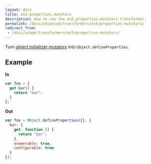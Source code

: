 ```yaml
---
layout: docs
title: es5.properties.mutators
description: How to use the es5.properties.mutators transformer.
permalink: /docs/advanced/transformers/es5/properties-mutators/
redirect_from:
 - /docs/usage/transformers/es5/properties-mutators/
---
```


Turn [object initializer mutators](https://developer.mozilla.org/en-US/docs/Web/JavaScript/Reference/Operators/Object_initializer#Method_definitions) into `Object.defineProperties`.

## Example

**In**

```javascript
var foo = {
  get bar() {
    return "bar";
  }
};
```

**Out**

```javascript
var foo = Object.defineProperties({}, {
  bar: {
    get: function () {
      return "bar";
    },
    enumerable: true,
    configurable: true
  }
});
```
